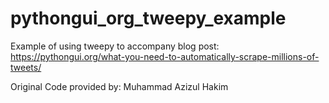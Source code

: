 # pythongui_org_tweepy_example

Example of using tweepy to accompany blog post: https://pythongui.org/what-you-need-to-automatically-scrape-millions-of-tweets/


Original Code provided by: Muhammad Azizul Hakim
